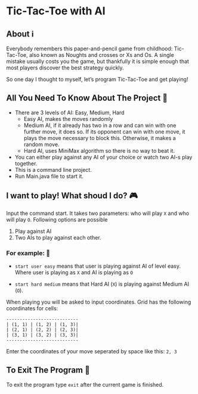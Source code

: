 # Tic-Tac-Toe with AI

## About ℹ️
Everybody remembers this paper-and-pencil game from childhood: 
Tic-Tac-Toe, also known as Noughts and crosses or Xs and Os. 
A single mistake usually costs you the game, but thankfully it 
is simple enough that most players discover the best strategy quickly. 

So one day I thought to myself, let’s program Tic-Tac-Toe and get playing!

## All You Need To Know About The Project 📖
- There are 3 levels of AI: Easy, Medium, Hard
  - Easy AI, makes the moves randomly
  - Medium AI, if it already has two in a row and can win with one further move, it does so.
      If its opponent can win with one move, it plays the move necessary to block this.
      Otherwise, it makes a random move.
  - Hard AI, uses MiniMax algorithm so there is no way to beat it.
- You can either play against any AI of your choice or watch two AI-s play together.
- This is a command line project.
- Run Main.java file to start it.

## I want to play! What shoud I do? 🎮
Input the command start. It takes two parameters: who will play `X` 
and who will play `O`. Following options are possible
1. Play against AI
2. Two AIs to play against each other.

### For example: 🛝

- `start user easy` means that user is playing against AI of level easy. 
Where user is playing as `X` and AI is playing as `O`

- `start hard medium` means that Hard AI (`X`) is playing against Medium AI (`O`).

When playing you will be asked to input coordinates. Grid has the following coordinates for cells:

```
---------------------------
| (1, 1) | (1, 2) | (1, 3)|
| (2, 1) | (2, 2) | (2, 3)|
| (3, 1) | (3, 2) | (3, 3)|
---------------------------
```
Enter the coordinates of your move seperated by space like this: `2, 3`

## To Exit The Program 🚪
To exit the program type `exit` after the current game is finished.



